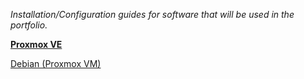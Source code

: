 *Installation/Configuration guides for software that will be used in the portfolio.*

[**Proxmox VE** ](https://github.com/sapan322/Raman-Cybersecurity-Portfolio/tree/main/Installation%20Configuration%20%20Guides/Proxmox%20VE)

[Debian (Proxmox VM)](https://github.com/sapan322/Raman-Cybersecurity-Portfolio/tree/main/Installation%20Configuration%20%20Guides/Debian%20(Proxmox%20VM))
